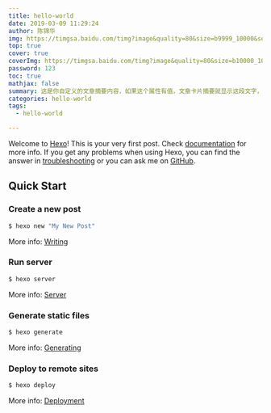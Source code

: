 ```yaml
---
title: hello-world
date: 2019-03-09 11:29:24
author: 陈锦华
img: https://timgsa.baidu.com/timg?image&quality=80&size=b9999_10000&sec=1552118558669&di=93631ff767390aaa2745fcf6e7e77d0e&imgtype=0&src=http%3A%2F%2Fpic5.nipic.com%2F20091223%2F3279936_153719006353_2.jpg
top: true
cover: true
coverImg: https://timgsa.baidu.com/timg?image&quality=80&size=b10000_10000&sec=1552108537&di=ae81bd43cec59233982c93668a92c6b0&src=http://pic19.nipic.com/20120308/3145425_161900516000_2.jpg
password: 123
toc: true
mathjax: false
summary: 这是你自定义的文章摘要内容，如果这个属性有值，文章卡片摘要就显示这段文字，否则程序会自动截取文章的部分内容作为摘要
categories: hello-world
tags:
  - hello-world

---
```

Welcome to [Hexo](https://hexo.io/)! This is your very first post. Check [documentation](https://hexo.io/docs/) for more info. If you get any problems when using Hexo, you can find the answer in [troubleshooting](https://hexo.io/docs/troubleshooting.html) or you can ask me on [GitHub](https://github.com/hexojs/hexo/issues).

## Quick Start

### Create a new post

``` bash
$ hexo new "My New Post"
```

More info: [Writing](https://hexo.io/docs/writing.html)

### Run server

``` bash
$ hexo server
```

More info: [Server](https://hexo.io/docs/server.html)

### Generate static files

``` bash
$ hexo generate
```

More info: [Generating](https://hexo.io/docs/generating.html)

### Deploy to remote sites

``` bash
$ hexo deploy
```

More info: [Deployment](https://hexo.io/docs/deployment.html)
